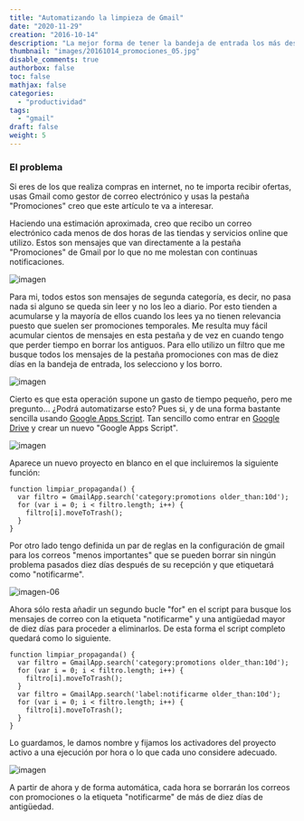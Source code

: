 ```yaml
---
title: "Automatizando la limpieza de Gmail"
date: "2020-11-29"
creation: "2016-10-14"
description: "La mejor forma de tener la bandeja de entrada los más despejada posible es dedicarle un tiempo o automatizar la limpieza.  Así lo hago en Gmail"
thumbnail: "images/20161014_promociones_05.jpg"
disable_comments: true
authorbox: false
toc: false
mathjax: false
categories:
  - "productividad"
tags:
  - "gmail"
draft: false
weight: 5
---
```

### El problema
Si eres de los que realiza compras en internet, no te importa recibir ofertas, usas Gmail como gestor de correo electrónico y usas la pestaña "Promociones" creo que este artículo te va a interesar.

Haciendo una estimación aproximada, creo que recibo un correo electrónico cada menos de dos horas de las tiendas y servicios online que utilizo. Estos son mensajes que van directamente a la pestaña "Promociones" de Gmail por lo que no me molestan con continuas notificaciones.

![imagen][1]

Para mi, todos estos son mensajes de segunda categoría, es decir, no pasa nada si alguno se queda sin leer y no los leo a diario. Por esto tienden a acumularse y la mayoría de ellos cuando los lees ya no tienen relevancia puesto que suelen ser promociones temporales. Me resulta muy fácil acumular cientos de mensajes en esta pestaña y de vez en cuando tengo que perder tiempo en borrar los antiguos. Para ello utilizo un filtro que me busque todos los mensajes de la pestaña promociones con mas de diez días en la bandeja de entrada, los selecciono y los borro.

![imagen][2]

Cierto es que esta operación supone un gasto de tiempo pequeño, pero me pregunto... ¿Podrá automatizarse esto? Pues si, y de una forma bastante sencilla usando [Google Apps Script][11]. Tan sencillo como entrar en [Google Drive][12] y crear un nuevo "Google Apps Script".

![imagen][3]

Aparece un nuevo proyecto en blanco en el que incluiremos la siguiente función:

```
function limpiar_propaganda() {
  var filtro = GmailApp.search('category:promotions older_than:10d');
  for (var i = 0; i < filtro.length; i++) {
    filtro[i].moveToTrash();
  }
}
```

Por otro lado tengo definida un par de reglas en la configuración de gmail para los correos "menos importantes" que se pueden borrar sin ningún problema pasados diez días después de su recepción y que etiquetará como "notificarme".

![imagen-06]

Ahora sólo resta añadir un segundo bucle "for" en el script para busque los mensajes de correo con la etiqueta "notificarme" y una antigüedad mayor de diez días para proceder a eliminarlos.  De esta forma el script completo quedará como lo siguiente.

```
function limpiar_propaganda() {
  var filtro = GmailApp.search('category:promotions older_than:10d');
  for (var i = 0; i < filtro.length; i++) {
    filtro[i].moveToTrash();
  }
  var filtro = GmailApp.search('label:notificarme older_than:10d');
  for (var i = 0; i < filtro.length; i++) {
    filtro[i].moveToTrash();
  }
}
```

Lo guardamos, le damos nombre y fijamos los activadores del proyecto activo a una ejecución por hora o lo que cada uno considere adecuado.

![imagen][4]

A partir de ahora y de forma automática, cada hora se borrarán los correos con promociones o la etiqueta "notificarme" de más de diez días de antigüedad.

[1]: /images/20161014_promociones_01.jpg
[2]: /images/20161014_promociones_02.jpg
[3]: /images/20161014_promociones_03.jpg
[4]: /images/20161014_promociones_04.jpg
[imagen-06]: /images/20161014_promociones_06.jpg

[11]: https://www.google.com/script/start/
[12]: https://drive.google.com/drive/u/0/my-drive
